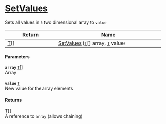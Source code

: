 # [SetValues](./ArrayExtension--SetValues.md)

Sets all values in a two dimensional array to `value`

| Return<div><a href="#"><img width=225></a></div> | Name<div><a href="#"><img width=525></a></div> | 
| --- | --- | 
| [T](./ArrayExtension--SetValues.md)[] | [SetValues](./ArrayExtension--SetValues.md) ([`T`](./ArrayExtension--SetValues.md)[] array, [`T`](./ArrayExtension--SetValues.md) value) | 


#### Parameters
**`array`**  [`T`](./ArrayExtension--SetValues.md)[]<br>Array<br><br>**`value`**  [`T`](./ArrayExtension--SetValues.md)<br>New value for the array elements
#### Returns
[T](./ArrayExtension--SetValues.md)[]<br>
A reference to `array` (allows chaining)